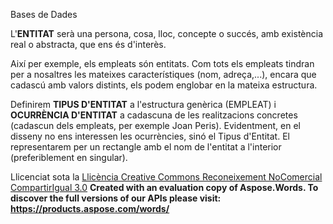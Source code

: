 Bases de Dades

L'**ENTITAT** serà una persona, cosa, lloc, concepte o succés, amb existència real o abstracta, que ens és d'interès. 

Així per exemple, els empleats són entitats. Com tots els empleats tindran per a nosaltres les mateixes característiques (nom, adreça,...), encara que cadascú amb valors distints, els podem englobar en la mateixa estructura. 

Definirem **TIPUS D'ENTITAT** a l'estructura genèrica (EMPLEAT) i **OCURRÈNCIA D'ENTITAT** a cadascuna de les realitzacions concretes (cadascun dels empleats, per exemple Joan Peris). Evidentment, en el disseny no ens interessen les ocurrències, sinó el Tipus d'Entitat. El representarem per un rectangle amb el nom de l'entitat a l'interior (preferiblement en singular). 



Llicenciat sota la [Llicència Creative Commons Reconeixement NoComercial CompartirIgual 3.0](http://creativecommons.org/licenses/by-nc-sa/3.0/)
**Created with an evaluation copy of Aspose.Words. To discover the full versions of our APIs please visit: https://products.aspose.com/words/**
